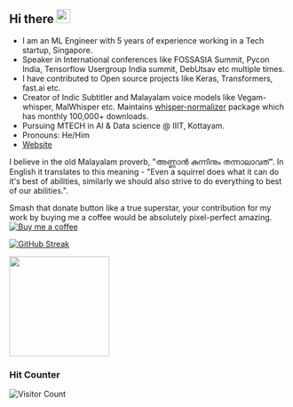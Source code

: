 ## Hi there <a href="https://www.kurianbenoy.com/"><img src="https://media.giphy.com/media/hvRJCLFzcasrR4ia7z/giphy.gif" width="25px"></a>

- I am an ML Engineer with 5 years of experience working in a Tech startup, Singapore.
- Speaker in International conferences like FOSSASIA Summit, Pycon India, Tensorflow Usergroup India summit, DebUtsav etc multiple times.
- I have contributed to Open source projects like Keras, Transformers, fast.ai etc.
- Creator of Indic Subtitler and Malayalam voice models like Vegam-whisper, MalWhisper etc. Maintains [whisper-normalizer](https://github.com/kurianbenoy/whisper_normalizer) package which has monthly 100,000+ downloads.
- Pursuing MTECH in AI & Data science @ IIIT, Kottayam.
- Pronouns: He/Him
- [Website](https://kurianbenoy.com/)

I believe in the old Malayalam proverb, "അണ്ണാൻ കുന്നിനും തന്നാലാവത്". In English it translates to this meaning - "Even a squirrel does what it can do it's best of abilities, similarly we should also strive to do everything to best of our abilities.".

Smash that donate button like a true superstar, your contribution for my work by buying me a coffee would be absolutely pixel-perfect amazing. [![Buy me a coffee](https://img.shields.io/badge/Buy%20me%20a%20coffee-Donate-green.svg)](https://www.buymeacoffee.com/kurianbkk8)

[![GitHub Streak](https://streak-stats.demolab.com?user=kurianbenoy&exclude_days=Sun%2CSat)](https://git.io/streak-stats)

<img height="180em" src="https://github-readme-stats-eight-theta.vercel.app/api?username=kurianbenoy&show_icons=true&include_all_commits=true&count_private=true"/>

### Hit Counter

![Visitor Count](https://profile-counter.glitch.me/kurianbenoy/count.svg)

<!--

[![GitHub Streak](https://streak-stats.demolab.com?user=kurianbenoy)](https://git.io/streak-stats)



**kurianbenoy/kurianbenoy** is a ✨ _special_ ✨ repository because its `README.md` (this file) appears on your GitHub profile.

Here are some ideas to get you started:

- 🔭 I’m currently working on ...
- 🌱 I’m currently learning ...
- 👯 I’m looking to collaborate on ...
- 🤔 I’m looking for help with ...
- 💬 Ask me about ...
- 📫 How to reach me: ...
- 😄 Pronouns: ...
- ⚡ Fun fact: ...
-->
